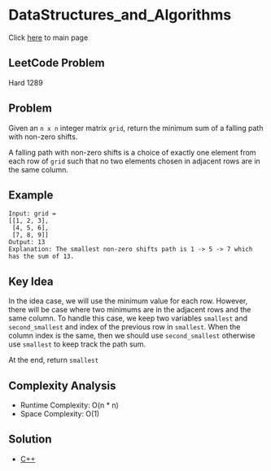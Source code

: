 # DataStructures_and_Algorithms
Click [here](../../README.md) to main page

## LeetCode Problem
Hard 1289

## Problem
Given an `n x n` integer matrix `grid`, return the minimum sum of a falling path with non-zero shifts.

A falling path with non-zero shifts is a choice of exactly one element from each row of `grid` such that no two elements chosen in adjacent rows are in the same column.

## Example
```
Input: grid =
[[1, 2, 3],
 [4, 5, 6],
 [7, 8, 9]]
Output: 13
Explanation: The smallest non-zero shifts path is 1 -> 5 -> 7 which has the sum of 13.
```

## Key Idea
In the idea case, we will use the minimum value for each row. However, there will be case where two minimums are in the adjacent rows and the same column. To handle this case, we keep two variables `smallest` and `second_smallest` and index of the previous row in `smallest`. When the column index is the same, then we should use `second_smallest` otherwise use `smallest` to keep track the path sum.

At the end, return `smallest`

## Complexity Analysis
- Runtime Complexity: O(n * n)
- Space Complexity: O(1)

## Solution
- [C++](./solution.py)